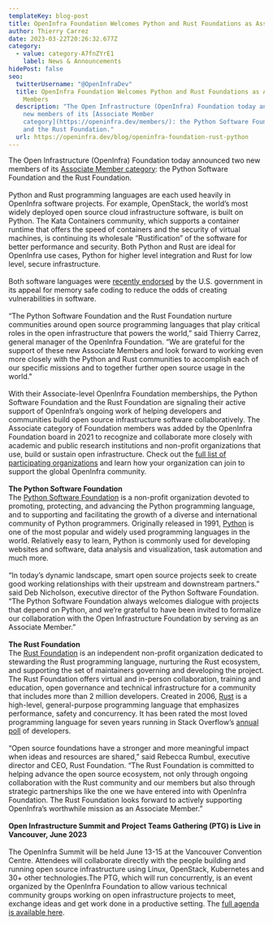 ```yaml
---
templateKey: blog-post
title: OpenInfra Foundation Welcomes Python and Rust Foundations as Associate Members
author: Thierry Carrez
date: 2023-03-22T20:26:32.677Z
category:
  - value: category-A7fnZYrE1
    label: News & Announcements
hidePost: false
seo:
  twitterUsername: "@OpenInfraDev"
  title: OpenInfra Foundation Welcomes Python and Rust Foundations as Associate
    Members
  description: "The Open Infrastructure (OpenInfra) Foundation today announced two
    new members of its [Associate Member
    category](https://openinfra.dev/members/): the Python Software Foundation
    and the Rust Foundation."
  url: https://openinfra.dev/blog/openinfra-foundation-rust-python
---
```

The Open Infrastructure (OpenInfra) Foundation today announced two new members of its [Associate Member category](https://openinfra.dev/members/): the Python Software Foundation and the Rust Foundation.\
\
Python and Rust programming languages are each used heavily in OpenInfra software projects. For example, OpenStack, the world’s most widely deployed open source cloud infrastructure software, is built on Python. The Kata Containers community, which supports a container runtime that offers the speed of containers and the security of virtual machines, is continuing its wholesale “Rustification” of the software for better performance and security. Both Python and Rust are ideal for OpenInfra use cases, Python for higher level integration and Rust for low level, secure infrastructure. \
\
Both software languages were [recently endorsed](https://techinformed.com/switch-to-memory-safe-coding-white-house-cybersec-chief-urges-oss-developers/?utm_source=thenewstack&utm_medium=website&utm_content=inline-mention&utm_campaign=platform) by the U.S. government in its appeal for memory safe coding to reduce the odds of creating vulnerabilities in software.\
\
“The Python Software Foundation and the Rust Foundation nurture communities around open source programming languages that play critical roles in the open infrastructure that powers the world,” said Thierry Carrez, general manager of the OpenInfra Foundation. “We are grateful for the support of these new Associate Members and look forward to working even more closely with the Python and Rust communities to accomplish each of our specific missions and to together further open source usage in the world." \
\
With their Associate-level OpenInfra Foundation memberships, the Python Software Foundation and the Rust Foundation are signaling their active support of OpenInfra’s ongoing work of helping developers and communities build open source infrastructure software collaboratively. The Associate category of Foundation members was added by the OpenInfra Foundation board in 2021 to recognize and collaborate more closely with academic and public research institutions and non-profit organizations that use, build or sustain open infrastructure. Check out the [full list of participating organizations](https://openinfra.dev/members/) and learn how your organization can join to support the global OpenInfra community.\
\
**The Python Software Foundation**\
The [Python Software Foundation](https://www.python.org/psf-landing/) is a non-profit organization devoted to promoting, protecting, and advancing the Python programming language, and to supporting and facilitating the growth of a diverse and international community of Python programmers. Originally released in 1991, [Python](https://www.python.org/) is one of the most popular and widely used programming languages in the world. Relatively easy to learn, Python is commonly used for developing websites and software, data analysis and visualization, task automation and much more.\
\
“In today’s dynamic landscape, smart open source projects seek to create good working relationships with their upstream and downstream partners.” said Deb Nicholson, executive director of the Python Software Foundation. “The Python Software Foundation always welcomes dialogue with projects that depend on Python, and we’re grateful to have been invited to formalize our collaboration with the Open Infrastructure Foundation by serving as an Associate Member.”\
\
**The Rust Foundation**\
The [Rust Foundation](https://foundation.rust-lang.org/) is an independent non-profit organization dedicated to stewarding the Rust programming language, nurturing the Rust ecosystem, and supporting the set of maintainers governing and developing the project. The Rust Foundation offers virtual and in-person collaboration, training and education, open governance and technical infrastructure for a community that includes more than 2 million developers. Created in 2006, [Rust](https://www.rust-lang.org/) is a high-level, general-purpose programming language that emphasizes performance, safety and concurrency. It has been rated the most loved programming language for seven years running in Stack Overflow’s [annual poll](https://insights.stackoverflow.com/survey/2021) of developers.\
\
“Open source foundations have a stronger and more meaningful impact when ideas and resources are shared,” said Rebecca Rumbul, executive director and CEO, Rust Foundation. “The Rust Foundation is committed to helping advance the open source ecosystem, not only through ongoing collaboration with the Rust community and our members but also through strategic partnerships like the one we have entered into with OpenInfra Foundation. The Rust Foundation looks forward to actively supporting OpenInfra’s worthwhile mission as an Associate Member.”\
\
**Open Infrastructure Summit and Project Teams Gathering (PTG) is Live in Vancouver, June 2023**\
\
The OpenInfra Summit will be held June 13-15 at the Vancouver Convention Centre. Attendees will collaborate directly with the people building and running open source infrastructure using Linux, OpenStack, Kubernetes and 30+ other technologies.The PTG, which will run concurrently, is an event organized by the OpenInfra Foundation to allow various technical community groups working on open infrastructure projects to meet, exchange ideas and get work done in a productive setting. The [full agenda is available here](https://openinfra.dev/summit/vancouver-2023/summit-tracks/).
